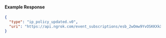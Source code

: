 <!-- Code generated for API Clients. DO NOT EDIT. -->

#### Example Response

```json
{
  "type": "ip_policy_updated.v0",
  "uri": "https://api.ngrok.com/event_subscriptions/esb_2wOmw9YvOSKKXkXWFSUmiJeQPpk/sources/ip_policy_updated.v0"
}
```
